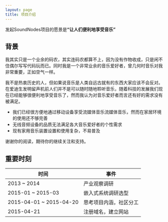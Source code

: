 ```yaml
---
layout: page
title: 项目介绍
---
```


<div class="message">
  发起SoundNodes项目的愿景是<strong>“让人们便利地享受音乐”</strong>
</div>

## 背景

我其实只是一个业余的码农，其实连码农都算不上，因为没有作物收成，只是闲不住偶尔写写代码玩而已。同时我是一个非常业余的音乐爱好者，曾几何时音乐对我非常重要，正如空气一样。

我不是热衷历史的人，但如果说音乐是人类自远古就有的东西大家应该不会反对。在爱迪生发明留声机前人们并不是可以随时随地聆听音乐，随着科技的发展我们现在已经能够很便利地享受音乐了，然而我认为对音乐爱好者而言还有好的需求没有被满足。

* 我们已经很方便地通过移动设备享受流媒体音乐流媒体音乐，然而在家居环境的使用还不够完善
* 无线音频设备的品质无法满足各大音乐爱好者的个性需求
* 现有家用音乐装置设置和使用复杂，不易普及

谢谢你的阅读，期待你的继续关注和支持。

## 重要时刻


<table>
  <thead>
    <tr>
      <th>时间</th>
      <th>事件</th>
    </tr>
  </thead>
  <tbody>
    <tr>
      <td>2013 ~ 2014</td>
      <td>产业观察调研</td>
    </tr>
    <tr>
      <td>2015-01 ~ 2015-03</td>
      <td>嵌入式系统调研选型</td>
    </tr>
    <tr>
      <td>2015-04-01 ~ 2015-04-20</td>
      <td>思考项目内涵，社区分工</td>
    </tr>
    <tr>
      <td>2015-04-21</td>
      <td>注册域名，建立网站</td>
    </tr>
  </tbody>
</table>
